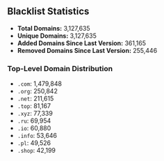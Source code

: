 ## Blacklist Statistics

- **Total Domains:** 3,127,635
- **Unique Domains:** 3,127,635
- **Added Domains Since Last Version:** 361,165
- **Removed Domains Since Last Version:** 255,446

### Top-Level Domain Distribution

-  `.com`: 1,479,848
-  `.org`: 250,842
-  `.net`: 211,615
-  `.top`: 81,167
-  `.xyz`: 77,339
-  `.ru`: 69,954
-  `.io`: 60,880
-  `.info`: 53,646
-  `.pl`: 49,526
-  `.shop`: 42,199
